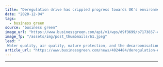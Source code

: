 ```yaml
---
title: "Deregulation drive has crippled progress towards UK's environmental goals, study argues"
date: "2020-12-04"
tags: 
  - business green
source: "business green"
image_url: "https://www.businessgreen.com/api/v1/wps/d9f3699/b7173857-cfa1-48a0-813f-6c3565b30e22/4/red-tape-dispenser-185x114.jpeg"
image_fp: "/assets/img/post_thumbnails/61.jpeg"
lead: "
 Water quality, air quality, nature protection, and the decarbonisation of the housing sector have all been damaged by deregulation and the erosion of enforcement capacity, according to a damning new report from Unchecked UK  ..."
article_url: "https://www.businessgreen.com/news/4024484/deregulation-drive-crippled-progress-uk-environmental-goals-study-argues"
---
```


---
